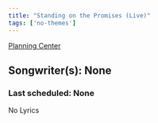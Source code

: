 ```yaml
---
title: "Standing on the Promises (Live)"
tags: ['no-themes']
---
```


[Planning Center](https://services.planningcenteronline.com/songs/24706720)

## Songwriter(s): None
### Last scheduled: None          

No Lyrics
